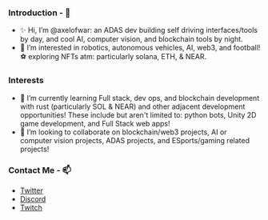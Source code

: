 ### Introduction - 👋
- ✨ Hi, I’m @axelofwar: an ADAS dev building self driving interfaces/tools by day, and cool AI, computer vision, and blockchain tools by night. 
- 👀 I’m interested in robotics, autonomous vehicles, AI, web3, and football! ⚽ exploring NFTs atm: particularly solana, ETH, & NEAR. 

### Interests 
- 🌱 I’m currently learning Full stack, dev ops, and blockchain development with rust (particularly SOL & NEAR) and other adjacent development opportunities! These include but aren't limited to: python bots, Unity 2D game development, and Full Stack web apps!
- 💞️ I’m looking to collaborate on blockchain/web3 projects, AI or computer vision projects, ADAS projects, and ESports/gaming related projects!


### Contact Me - 📫 
- [Twitter](https://twitter.com/axelofwar)
- [Discord](https://discord.gg/yNARjafBtH)
- [Twitch](https://www.twitch.tv/axelofwar)
<!---
axelofwar/axelofwar is a  special ✨ repository because its `README.md` (this file) appears on your GitHub profile.
You can click the Preview link to take a look at your changes.
--->
